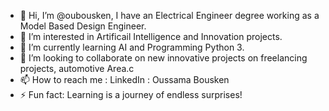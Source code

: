 - 👋 Hi, I’m @oubousken, I have an Electrical Engineer degree working as a Model Based Design Engineer.
- 👀 I’m interested in Artificail Intelligence and Innovation projects.
- 🌱 I’m currently learning AI and Programming Python 3.
- 💞️ I’m looking to collaborate on new  innovative projects on freelancing projects, automotive Area.c
- 📫 How to reach me : LinkedIn : Oussama Bousken
- ⚡ Fun fact: Learning is a journey of endless surprises!
